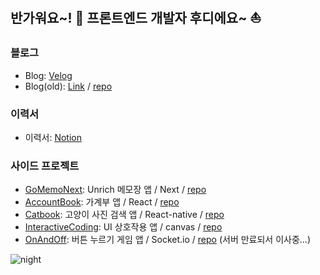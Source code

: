 ## 반가워요~! 👋 프론트엔드 개발자 후디에요~ ⛵️

### 블로그
- Blog: [Velog](https://velog.io/@goyoung2)
- Blog(old): [Link](https://imki123.github.io) /  [repo](https://github.com/imki123/imki123.github.io)

### 이력서
- 이력서: [Notion](https://goyoung2.notion.site/Hoodie-da631f0a1bec426ab4c36c0aa41e4b15)   

### 사이드 프로젝트

- [GoMemoNext](https://imki123.github.io/go-memo-next): Unrich 메모장 앱 / Next /  [repo](https://github.com/imki123/go-memo-next)
- [AccountBook](https://imki123.github.io/account-book): 가계부 앱 / React /   [repo](https://github.com/imki123/account-book)
- [Catbook](https://imki123.github.io/catbook): 고양이 사진 검색 앱 / React-native / [repo](https://github.com/imki123/catbook)
- [InteractiveCoding](https://imki123.github.io/interactive_coding): UI 상호작용 앱 / canvas / [repo](https://github.com/imki123/interactive_coding)
- [OnAndOff](https://imki123.github.io/onandoff): 버튼 누르기 게임 앱 / Socket.io /   [repo](https://github.com/imki123/onandoff) (서버 만료되서 이사중...)



![night](https://imki123.github.io/interactive_coding/images/night.jpg)
<!--
- Resume(old) : [[Link]](https://imki123.github.io/resume.pdf)
**imki123/imki123** is a ✨ _special_ ✨ repository because its `README.md` (this file) appears on your GitHub profile.

Here are some ideas to get you started:
- Looking for a nice company 🔭🤔
- 🔭 I’m currently working on ...
- 🌱 I’m currently learning ...
- 👯 I’m looking to collaborate on ...
- 🤔 I’m looking for help with ...
- 💬 Ask me about ...
- 📫 How to reach me: ...
- 😄 Pronouns: ...
- ⚡ Fun fact: ...
-->
